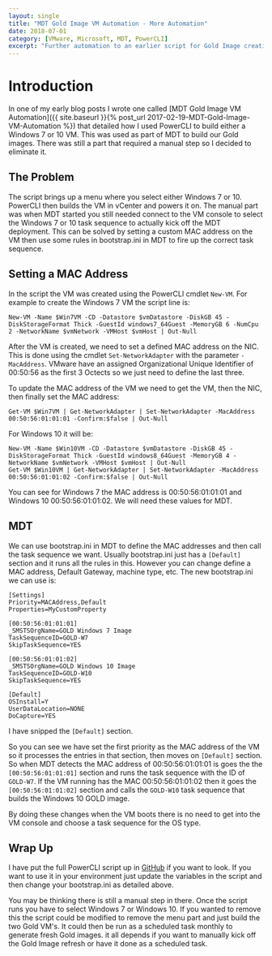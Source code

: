 ```yaml
---
layout: single
title: "MDT Gold Image VM Automation - More Automation"
date: 2018-07-01
category: [VMware, Microsoft, MDT, PowerCLI]
excerpt: "Further automation to an earlier script for Gold Image creation in MDT"
---
```

# Introduction

In one of my early blog posts I wrote one called [MDT Gold Image VM Automation]({{ site.baseurl }}{% post_url 2017-02-19-MDT-Gold-Image-VM-Automation %}) that detailed how I used PowerCLI to build either a Windows 7 or 10 VM. This was used as part of MDT to build our Gold images. There was still a part that required a manual step so I decided to eliminate it.

## The Problem

The script brings up a menu where you select either Windows 7 or 10. PowerCLI then builds the VM in vCenter and powers it on. The manual part was when MDT started you still needed connect to the VM console to select the Windows 7 or 10 task sequence to actually kick off the MDT deployment. This can be solved by setting a custom MAC address on the VM then use some rules in bootstrap.ini in MDT to fire up the correct task sequence.

## Setting a MAC Address

In the script the VM was created using the PowerCLI cmdlet `New-VM`. For example to create the Windows 7 VM the script line is:

~~~ posh
New-VM -Name $Win7VM -CD -Datastore $vmDatastore -DiskGB 45 -DiskStorageFormat Thick -GuestId windows7_64Guest -MemoryGB 6 -NumCpu 2 -NetworkName $vmNetwork -VMHost $vmHost | Out-Null
~~~

After the VM is created, we need to set a defined MAC address on the NIC. This is done using the cmdlet `Set-NetworkAdapter` with the parameter `-MacAddress`. VMware have an assigned Organizational Unique Identifier of 00:50:56 as the first 3 Octects so we just need to define the last three.

To update the MAC address of the VM we need to get the VM, then the NIC, then finally set the MAC address:

~~~ posh
Get-VM $Win7VM | Get-NetworkAdapter | Set-NetworkAdapter -MacAddress 00:50:56:01:01:01 -Confirm:$false | Out-Null
~~~

For Windows 10 it will be:

~~~ posh
New-VM -Name $Win10VM -CD -Datastore $vmDatastore -DiskGB 45 -DiskStorageFormat Thick -GuestId windows8_64Guest -MemoryGB 4 -NetworkName $vmNetwork -VMHost $vmHost | Out-Null
Get-VM $Win10VM | Get-NetworkAdapter | Set-NetworkAdapter -MacAddress 00:50:56:01:01:02 -Confirm:$false | Out-Null
~~~

You can see for Windows 7 the MAC address is 00:50:56:01:01:01 and Windows 10 00:50:56:01:01:02. We will need these values for MDT.

## MDT

We can use bootstrap.ini in MDT to define the MAC addresses and then call the task sequence we want. Usually bootstrap.ini just has a `[Default]` section and it runs all the rules in this. However you can change define a MAC address, Default Gateway, machine type, etc. The new bootstrap.ini we can use is:

~~~ winbatch
[Settings]
Priority=MACAddress,Default
Properties=MyCustomProperty

[00:50:56:01:01:01]
_SMSTSOrgName=GOLD Windows 7 Image
TaskSequenceID=GOLD-W7
SkipTaskSequence=YES

[00:50:56:01:01:02]
_SMSTSOrgName=GOLD Windows 10 Image
TaskSequenceID=GOLD-W10
SkipTaskSequence=YES

[Default]
OSInstall=Y
UserDataLocation=NONE
DoCapture=YES
~~~

I have snipped the `[Default]` section.

So you can see we have set the first priority as the MAC address of the VM so it processes the entries in that section, then moves on `[Default]` section. So when MDT detects the MAC address of 00:50:56:01:01:01 is goes the the `[00:50:56:01:01:01]` section and runs the task sequence with the ID of `GOLD-W7`. If the VM running has the MAC 00:50:56:01:01:02 then it goes the `[00:50:56:01:01:02]` section and calls the `GOLD-W10` task sequence that builds the Windows 10 GOLD image.

By doing these changes when the VM boots there is no need to get into the VM console and choose a task sequence for the OS type.

## Wrap Up

I have put the full PowerCLI script up in [GitHub](https://github.com/cwestwater/MDT/blob/master/New-GOLDImageVM.ps1) if you want to look. If you want to use it in your environment just update the variables in the script and then change your bootstrap.ini as detailed above.

You may be thinking there is still a manual step in there. Once the script runs you  have to select Windows 7 or Windows 10. If you wanted to remove this the script could be modified to remove the menu part and just build the two Gold VM's. It could then be run as a scheduled task monthly to generate fresh Gold images. it all depends if you want to manually kick off the Gold Image refresh or have it done as a scheduled task.